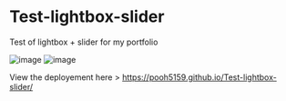# Test-lightbox-slider

Test of lightbox + slider for my portfolio

![image](https://user-images.githubusercontent.com/92722233/162962840-a9935c2d-52d3-4510-88c6-b75848132dc1.png)
![image](https://user-images.githubusercontent.com/92722233/162962894-906b6143-0e60-41ec-b933-f4d151fdfb3f.png)

View the deployement here > https://pooh5159.github.io/Test-lightbox-slider/
